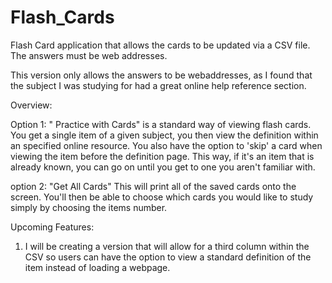 # Flash_Cards
Flash Card application that  allows the cards to be updated via a CSV file.  The answers must be web addresses.

This version only allows the answers to be webaddresses, as I found that the subject I was studying for had a great online help reference section.

Overview:

Option 1: " Practice with Cards" is a standard way of viewing flash cards.  You get a single item of a given subject, you then view the definition within an 
specified online resource.  You also have the option to 'skip' a card when viewing the item before the definition page.  This way, if it's an item that
is already known, you can go on until you get to one you aren't familiar with.

option 2: "Get All Cards"  This will print all of the saved cards onto the screen.  You'll then be able to choose which cards you would like to study simply by 
choosing the items number.

Upcoming Features:

1) I will be creating a version that will allow for a third column within the CSV so users can have the option to view a standard definition of the item instead
   of loading a webpage.
